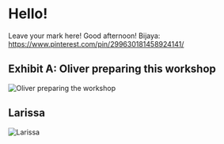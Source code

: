 # Hello!

Leave your mark here!
Good afternoon! 
Bijaya: https://www.pinterest.com/pin/299630181458924141/

## Exhibit A: Oliver preparing this workshop
![Oliver preparing the workshop](https://media.giphy.com/media/unQ3IJU2RG7DO/giphy.gif)

## Larissa
![Larissa](https://media.giphy.com/media/xT8qBhrlNooHBYR9f2/giphy.gif)
